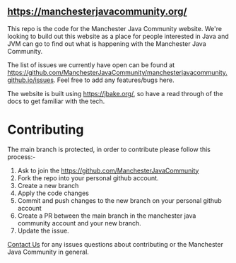 ## https://manchesterjavacommunity.org/

This repo is the code for the Manchester Java Community website. We're looking to build out this website as a place for 
people interested in Java and JVM can go to find out what is happening with the Manchester Java Community.

The list of issues we currently have open can be found at 
https://github.com/ManchesterJavaCommunity/manchesterjavacommunity.github.io/issues. Feel free to add any features/bugs 
here.

The website is built using https://jbake.org/, so have a read through of the docs to get familiar with the tech.

# Contributing

The main branch is protected, in order to contribute please follow this process:-

1. Ask to join the https://github.com/ManchesterJavaCommunity
2. Fork the repo into your personal github account.
3. Create a new branch
4. Apply the code changes
5. Commit and push changes to the new branch on your personal github account
6. Create a PR between the main branch in the manchester java community account and your new branch.
7. Update the issue.

[Contact Us](mailto:organisers@manchesterjavacommunity.org) for any issues questions about contributing or the 
Manchester Java Community in general.
